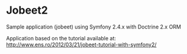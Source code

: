Jobeet2
==========

Sample application (jobeet) using Symfony 2.4.x with Doctrine 2.x ORM 

Application based on the tutorial available at:
http://www.ens.ro/2012/03/21/jobeet-tutorial-with-symfony2/